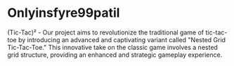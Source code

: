 # Onlyinsfyre99patil
(Tic-Tac)² -  Our project aims to revolutionize the traditional game of tic-tac-toe by introducing an advanced and captivating variant called "Nested Grid Tic-Tac-Toe." This innovative take on the classic game involves a nested grid structure, providing an enhanced and strategic gameplay experience.

